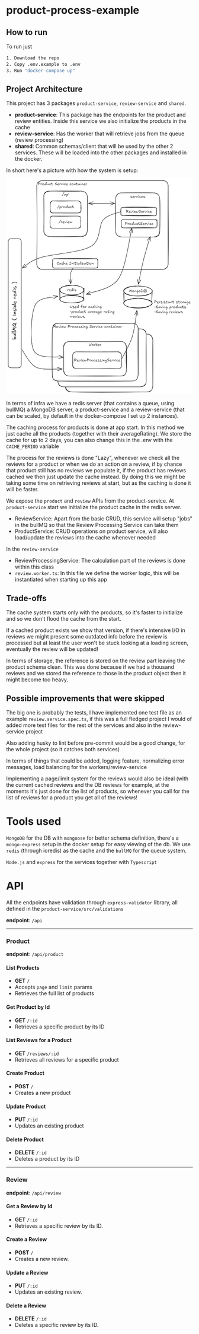 # product-process-example

## How to run

To run just 

```bash
1. Download the repo
2. Copy .env.example to .env
3. Run "docker-compose up"
```


## Project Architecture

This project has 3 packages `product-service`, `review-service` and `shared`.

- **product-service**: This package has the endpoints for the product and review entities. Inside this service we also initialize the products in the cache
- **review-service**: Has the worker that will retrieve jobs from the queue (review processing)
- **shared**: Common schemas/client that will be used by the other 2 services. These will be loaded into the other packages and installed in the docker.


In short here's a picture with how the system is setup:

![System](Project_arc.png)

In terms of infra we have a redis server (that contains a queue, using bullMQ) a MongoDB server, a product-service and a review-service (that can be scaled, by default in the docker-compose I set up 2 instances).

The caching process for products is done at app start. In this method we just cache all the products (together with their averageRating). We store the cache for up to 2 days, you can also change this in the .env with the `CACHE_PERIOD` variable

The process for the reviews is done "Lazy", whenever we check all the reviews for a product or when we do an action on a review, if by chance that product still has no reviews we populate it, if the product has reviews cached we then just update the cache instead.
By doing this we might be taking some time on retrieving reviews at start, but as the caching is done it will be faster.

We expose the `product` and `review` APIs from the product-service. At `product-service` start we initialize the product cache in the redis server.
- ReviewService: Apart from the basic CRUD, this service will setup "jobs" in the bullMQ so that the Review Processing Service can take them
- ProductService: CRUD operations on product service, will also load/update the reviews into the cache whenever needed

In the `review-service`
- ReviewProcessingService: The calculation part of the reviews is done within this class
- `review.worker.ts`: In this file we define the worker logic, this will be instantiated when starting up this app


## Trade-offs

The cache system starts only with the products, so it's faster to initialize and so we don't flood the cache from the start.

If a cached product exists we show that version, if there's intensive I/O in reviews we might present some outdated info before the review is processed but at least the user won't be stuck looking at a loading screen, eventually the review will be updated!

In terms of storage, the reference is stored on the review part leaving the product schema clean. This was done because if we had a thousand reviews and we stored the reference to those in the product object then it might become too heavy.

## Possible improvements that were skipped

The big one is probably the tests, I have implemented one test file as an example `review.service.spec.ts`, if this was a full fledged project I would of added more test files for the rest of the services and also in the review-service project

Also adding husky to lint before pre-commit would be a good change, for the whole project (so it catches both services)

In terms of things that could be added, logging feature, normalizing error messages, load balancing for the workers/review-service

Implementing a page/limit system for the reviews would also be ideal (with the current cached reviews and the DB reviews for example, at the moments it's just done for the list of products, so whenever you call for the list of reviews for a product you get all of the reviews!

# Tools used

`MongoDB` for the DB  with `mongoose` for better schema definition, there's a `mongo-express` setup in the docker setup for easy viewing of the db. We use `redis` (through ioredis) as the cache and the `bullMQ` for the queue system. 

`Node.js` and `express` for the services together with `Typescript`

# API

All the endpoints have validation through `express-validator` library, all defined in the `product-service/src/validations`

**endpoint**: `/api`

---
### Product

**endpoint**: `/api/product`

#### List Products
- **GET** `/`
- Accepts `page` and `limit` params
- Retrieves the full list of products

#### Get Product by Id
- **GET** `/:id`
- Retrieves a specific product by its ID

#### List Reviews for a Product
- **GET** `/reviews/:id`
- Retrieves all reviews for a specific product

#### Create Product
- **POST** `/`
- Creates a new product

#### Update Product
- **PUT** `/:id`
- Updates an existing product

#### Delete Product
- **DELETE** `/:id`
- Deletes a product by its ID
---
### Review

**endpoint**: `/api/review`

#### Get a Review by Id
- **GET** `/:id`
- Retrieves a specific review by its ID.

#### Create a Review
- **POST** `/`
- Creates a new review.

#### Update a Review
- **PUT** `/:id`
- Updates an existing review.

#### Delete a Review
- **DELETE** `/:id`
- Deletes a specific review by its ID.
